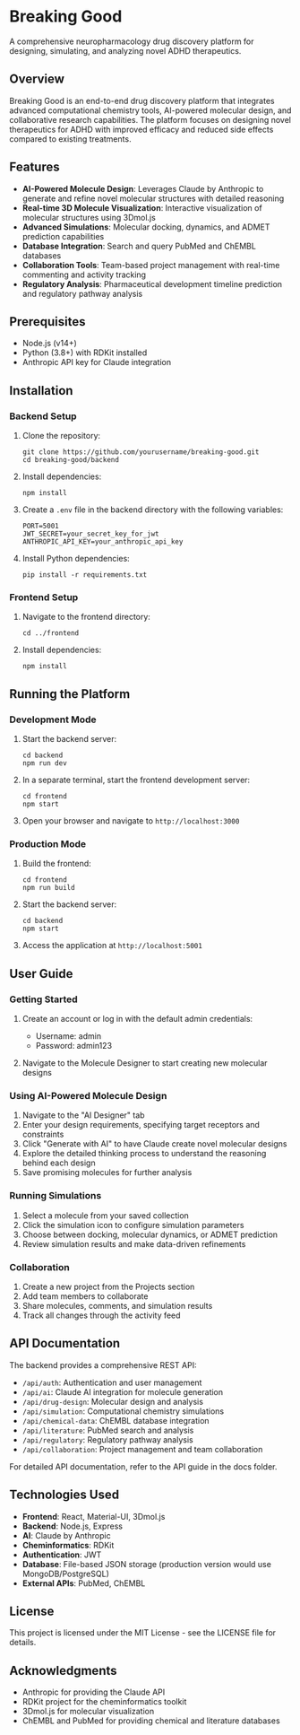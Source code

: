 # Breaking Good

A comprehensive neuropharmacology drug discovery platform for designing, simulating, and analyzing novel ADHD therapeutics.

## Overview

Breaking Good is an end-to-end drug discovery platform that integrates advanced computational chemistry tools, AI-powered molecular design, and collaborative research capabilities. The platform focuses on designing novel therapeutics for ADHD with improved efficacy and reduced side effects compared to existing treatments.

## Features

- **AI-Powered Molecule Design**: Leverages Claude by Anthropic to generate and refine novel molecular structures with detailed reasoning
- **Real-time 3D Molecule Visualization**: Interactive visualization of molecular structures using 3Dmol.js
- **Advanced Simulations**: Molecular docking, dynamics, and ADMET prediction capabilities
- **Database Integration**: Search and query PubMed and ChEMBL databases
- **Collaboration Tools**: Team-based project management with real-time commenting and activity tracking
- **Regulatory Analysis**: Pharmaceutical development timeline prediction and regulatory pathway analysis

## Prerequisites

- Node.js (v14+)
- Python (3.8+) with RDKit installed
- Anthropic API key for Claude integration

## Installation

### Backend Setup

1. Clone the repository:
   ```
   git clone https://github.com/yourusername/breaking-good.git
   cd breaking-good/backend
   ```

2. Install dependencies:
   ```
   npm install
   ```

3. Create a `.env` file in the backend directory with the following variables:
   ```
   PORT=5001
   JWT_SECRET=your_secret_key_for_jwt
   ANTHROPIC_API_KEY=your_anthropic_api_key
   ```

4. Install Python dependencies:
   ```
   pip install -r requirements.txt
   ```

### Frontend Setup

1. Navigate to the frontend directory:
   ```
   cd ../frontend
   ```

2. Install dependencies:
   ```
   npm install
   ```

## Running the Platform

### Development Mode

1. Start the backend server:
   ```
   cd backend
   npm run dev
   ```

2. In a separate terminal, start the frontend development server:
   ```
   cd frontend
   npm start
   ```

3. Open your browser and navigate to `http://localhost:3000`

### Production Mode

1. Build the frontend:
   ```
   cd frontend
   npm run build
   ```

2. Start the backend server:
   ```
   cd backend
   npm start
   ```

3. Access the application at `http://localhost:5001`

## User Guide

### Getting Started

1. Create an account or log in with the default admin credentials:
   - Username: admin
   - Password: admin123

2. Navigate to the Molecule Designer to start creating new molecular designs

### Using AI-Powered Molecule Design

1. Navigate to the "AI Designer" tab
2. Enter your design requirements, specifying target receptors and constraints
3. Click "Generate with AI" to have Claude create novel molecular designs
4. Explore the detailed thinking process to understand the reasoning behind each design
5. Save promising molecules for further analysis

### Running Simulations

1. Select a molecule from your saved collection
2. Click the simulation icon to configure simulation parameters
3. Choose between docking, molecular dynamics, or ADMET prediction
4. Review simulation results and make data-driven refinements

### Collaboration

1. Create a new project from the Projects section
2. Add team members to collaborate
3. Share molecules, comments, and simulation results
4. Track all changes through the activity feed

## API Documentation

The backend provides a comprehensive REST API:

- `/api/auth`: Authentication and user management
- `/api/ai`: Claude AI integration for molecule generation 
- `/api/drug-design`: Molecular design and analysis
- `/api/simulation`: Computational chemistry simulations
- `/api/chemical-data`: ChEMBL database integration
- `/api/literature`: PubMed search and analysis
- `/api/regulatory`: Regulatory pathway analysis
- `/api/collaboration`: Project management and team collaboration

For detailed API documentation, refer to the API guide in the docs folder.

## Technologies Used

- **Frontend**: React, Material-UI, 3Dmol.js
- **Backend**: Node.js, Express
- **AI**: Claude by Anthropic
- **Cheminformatics**: RDKit
- **Authentication**: JWT
- **Database**: File-based JSON storage (production version would use MongoDB/PostgreSQL)
- **External APIs**: PubMed, ChEMBL

## License

This project is licensed under the MIT License - see the LICENSE file for details.

## Acknowledgments

- Anthropic for providing the Claude API
- RDKit project for the cheminformatics toolkit
- 3Dmol.js for molecular visualization
- ChEMBL and PubMed for providing chemical and literature databases 